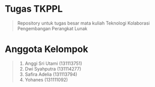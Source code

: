 # Tugas TKPPL
> Repository untuk tugas besar mata kuliah Teknologi Kolaborasi Pengembangan Perangkat Lunak

# Anggota Kelompok
> 1. Anggi Sri Utami (131113751)
> 2. Dwi Syahputra (131114277)
> 3. Safira Adelia (131113794)
> 4. Yohanes (131111092) 

